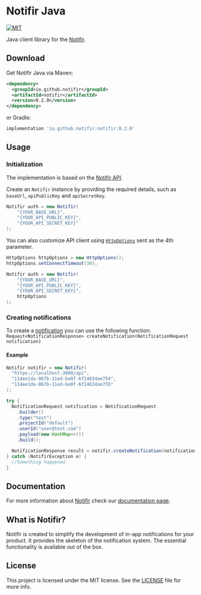 # Notifir Java

[![MIT][mit-badge]][mit-url]

Java client library for the [Notifir](https://notifir.github.io/docs/).

## Download

Get Notifir Java via Maven:

```xml
<dependency>
  <groupId>io.github.notifir</groupId>
  <artifactId>notifir</artifactId>
  <version>0.2.0</version>
</dependency>
```

or Gradle:

```gradle
implementation 'io.github.notifir:notifir:0.2.0'
```

## Usage

### Initialization

The implementation is based on the [Notifir API](https://notifir.github.io/docs/).

Create an `Notifir` instance by providing the required details, such as `baseUrl`, `apiPublicKey` and `apiSecretKey`.

```java
Notifir auth = new Notifir(
    "{YOUR_BASE_URL}", 
    "{YOUR_API_PUBLIC_KEY}", 
    "{YOUR_API_SECRET_KEY}"
);
```

You can also customize API client using [`HttpOptions`](https://github.com/notifir/notifir-java/blob/main/src/main/java/notifir/http/HttpOptions.java) 
sent as the 4th parameter.

```java
HttpOptions httpOptions = new HttpOptions();
httpOptions.setConnectTimeout(30);

Notifir auth = new Notifir(
    "{YOUR_BASE_URL}", 
    "{YOUR_API_PUBLIC_KEY}", 
    "{YOUR_API_SECRET_KEY}",
    httpOptions
);
```

### Creating notifications

To create a [notification](https://notifir.github.io/docs/integration/api/data-model) you can use the following function:
`Request<NotificationResponse> createNotification(NotificationRequest notification)`

#### Example

```java
Notifir notifir = new Notifir(
  "https://localhost:3000/api", 
  "114ee1da-067b-11ed-be0f-6f24634ae754", 
  "114ee1da-067b-11ed-be0f-6f24634ae755"
);

try {
  NotificationRequest notification = NotificationRequest
    .builder()
    .type("test")
    .projectId("default")
    .userId("user@test.com")
    .payload(new HashMap<>())
    .build();

  NotificationResponse result = notifir.createNotification(notification).execute();
} catch (NotifirException e) {
  //Something happened
}
```

## Documentation

For more information about [Notifir](https://github.com/notifir) check our [documentation page](https://notifir.github.io/docs/).

## What is Notifir?

Notifir is created to simplify the development of in-app notifications for your product. It provides the skeleton of the notification 
system. The essential functionality is available out of the box.

## License

This project is licensed under the MIT license. See the [LICENSE](LICENSE) file for more info.


<!-- Vars -->

[mit-badge]: http://img.shields.io/:license-mit-blue.svg?style=flat
[mit-url]: https://raw.githubusercontent.com/notifir/notifir-java/main/LICENSE


